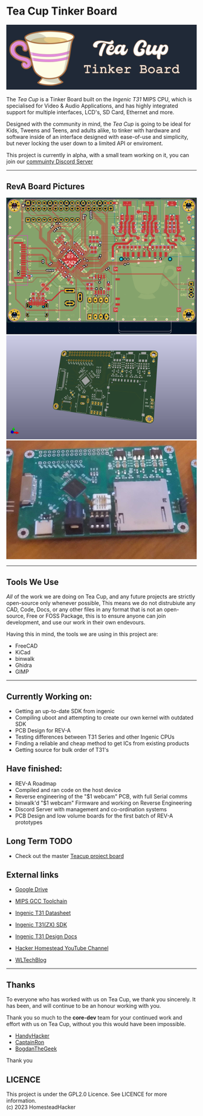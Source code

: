 # Tea Cup Tinker Board

![logo](https://github.com/HackerHomestead/teacup/blob/main/Artwork/TeaCupBanner.png)

The *Tea Cup* is a Tinker Board built on the *Ingenic T31* MIPS CPU, which is
specialised for Video & Audio Applications, and has highly integrated support
for multiple interfaces, LCD's, SD Card, Ethernet and more.

Designed with the community in mind, the *Tea Cup* is going to be ideal for
Kids, Tweens and Teens, and adults alike, to tinker with hardware and software
inside of an interface designed with ease-of-use and simplicity, but never 
locking the user down to a limited API or enviroment.


This project is currently in alpha, with a small team working on it, you can
join our [commuinty Discord Server](https://discord.gg/nxjvqgFQgJ)

----
## RevA Board Pictures
![boardpic1](https://github.com/HackerHomestead/teacup/blob/main/Artwork/Teacup_PCB.png)
![boardpic2](https://github.com/HackerHomestead/teacup/blob/main/Artwork/TeacupOffset.png)
![boardpic3](https://github.com/HackerHomestead/teacup/blob/main/Artwork/Teacup_HandAssembled.png)


----
## Tools We Use
*All* of the work we are doing on Tea Cup, and any future projects are strictly
open-source only whenever possible, This means we do not distrubiute any CAD, 
Code, Docs, or any other files in any format that is not an open-source, Free or
FOSS Package, this is to ensure anyone can join development, and use our work in
their own endevours.

Having this in mind, the tools we are using in this project are:
* FreeCAD
* KiCad
* binwalk
* Ghidra
* GIMP

----
## Currently Working on:
* Getting an up-to-date SDK from ingenic
* Compiling uboot and attempting to create our own kernel with outdated SDK
* PCB Design for REV-A
* Testing differences between T31 Series and other Ingenic CPUs
* Finding a reliable and cheap method to get ICs from existing products
* Getting source for bulk order of T31's

## Have finished:
* REV-A Roadmap
* Compiled and ran code on the host device
* Reverse engineering of the "$1 webcam" PCB, with full Serial comms
* binwalk'd "$1 webcam" Firmware and working on Reverse Engineering
* Discord Server with management and co-ordination systems
* PCB Design and low volume boards for the first batch of REV-A prototypes

## Long Term TODO
* Check out the master [Teacup project board](https://github.com/users/HackerHomestead/projects/1/views/1)

## External links
* [Google Drive](https://drive.google.com/drive/u/1/folders/1BEhvPF5wQ0bi8qQTojf_yk7Au3pODrgF)
* [MIPS GCC Toolchain](https://drive.google.com/file/d/13-upgyvXytasOUA2UAwAwBOmOL2-lcfM/view)
* [Ingenic T31 Datasheet](https://drive.google.com/file/d/12MYs0BrT4tRH-UkWt7oT5_zm6LXiKhQJ/view)
* [Ingenic T31(ZX) SDK](https://github.com/HackerHomestead/Ingenic-SDK-T31-1.1.1-20200508)
* [Ingenic T31 Design Docs](https://drive.google.com/file/d/1u1oQInZgQonMenszIMkonlOMmzxKc2aA/view)

* [Hacker Homestead YouTube Channel](https://www.youtube.com/@hackerhomestead)
* [WLTechBlog](https://www.youtube.com/@wltechblog6330)
----
## Thanks
To everyone who has worked with us on Tea Cup, we thank you sincerely. It has
been, and will continue to be an honour working with you.

Thank you so much to the **core-dev** team for your continued work and effort 
with us on Tea Cup, without you this would have been impossible.  
* [HandyHacker](https://github.com/HackerHomestead)
* [CaptainRon](https://github.com/CapnRon)
* [BogdanTheGeek](https://github.com/BogdanTheGeek)

Thank you

## LICENCE
This project is under the GPL2.0 Licence. See LICENCE for more information.  
(c) 2023 HomesteadHacker

